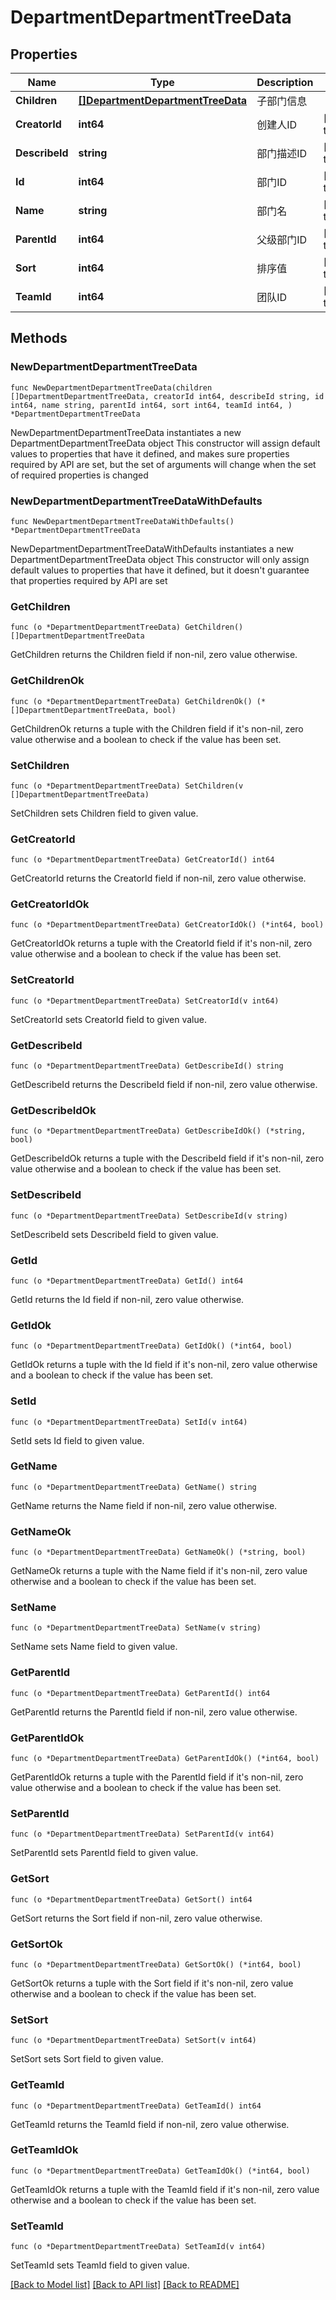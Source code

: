 # DepartmentDepartmentTreeData

## Properties

Name | Type | Description | Notes
------------ | ------------- | ------------- | -------------
**Children** | [**[]DepartmentDepartmentTreeData**](DepartmentDepartmentTreeData.md) | 子部门信息 | 
**CreatorId** | **int64** | 创建人ID | [default to 0]
**DescribeId** | **string** | 部门描述ID | [default to ""]
**Id** | **int64** | 部门ID | [default to 0]
**Name** | **string** | 部门名 | [default to ""]
**ParentId** | **int64** | 父级部门ID | [default to 0]
**Sort** | **int64** | 排序值 | [default to 0]
**TeamId** | **int64** | 团队ID | [default to 0]

## Methods

### NewDepartmentDepartmentTreeData

`func NewDepartmentDepartmentTreeData(children []DepartmentDepartmentTreeData, creatorId int64, describeId string, id int64, name string, parentId int64, sort int64, teamId int64, ) *DepartmentDepartmentTreeData`

NewDepartmentDepartmentTreeData instantiates a new DepartmentDepartmentTreeData object
This constructor will assign default values to properties that have it defined,
and makes sure properties required by API are set, but the set of arguments
will change when the set of required properties is changed

### NewDepartmentDepartmentTreeDataWithDefaults

`func NewDepartmentDepartmentTreeDataWithDefaults() *DepartmentDepartmentTreeData`

NewDepartmentDepartmentTreeDataWithDefaults instantiates a new DepartmentDepartmentTreeData object
This constructor will only assign default values to properties that have it defined,
but it doesn't guarantee that properties required by API are set

### GetChildren

`func (o *DepartmentDepartmentTreeData) GetChildren() []DepartmentDepartmentTreeData`

GetChildren returns the Children field if non-nil, zero value otherwise.

### GetChildrenOk

`func (o *DepartmentDepartmentTreeData) GetChildrenOk() (*[]DepartmentDepartmentTreeData, bool)`

GetChildrenOk returns a tuple with the Children field if it's non-nil, zero value otherwise
and a boolean to check if the value has been set.

### SetChildren

`func (o *DepartmentDepartmentTreeData) SetChildren(v []DepartmentDepartmentTreeData)`

SetChildren sets Children field to given value.


### GetCreatorId

`func (o *DepartmentDepartmentTreeData) GetCreatorId() int64`

GetCreatorId returns the CreatorId field if non-nil, zero value otherwise.

### GetCreatorIdOk

`func (o *DepartmentDepartmentTreeData) GetCreatorIdOk() (*int64, bool)`

GetCreatorIdOk returns a tuple with the CreatorId field if it's non-nil, zero value otherwise
and a boolean to check if the value has been set.

### SetCreatorId

`func (o *DepartmentDepartmentTreeData) SetCreatorId(v int64)`

SetCreatorId sets CreatorId field to given value.


### GetDescribeId

`func (o *DepartmentDepartmentTreeData) GetDescribeId() string`

GetDescribeId returns the DescribeId field if non-nil, zero value otherwise.

### GetDescribeIdOk

`func (o *DepartmentDepartmentTreeData) GetDescribeIdOk() (*string, bool)`

GetDescribeIdOk returns a tuple with the DescribeId field if it's non-nil, zero value otherwise
and a boolean to check if the value has been set.

### SetDescribeId

`func (o *DepartmentDepartmentTreeData) SetDescribeId(v string)`

SetDescribeId sets DescribeId field to given value.


### GetId

`func (o *DepartmentDepartmentTreeData) GetId() int64`

GetId returns the Id field if non-nil, zero value otherwise.

### GetIdOk

`func (o *DepartmentDepartmentTreeData) GetIdOk() (*int64, bool)`

GetIdOk returns a tuple with the Id field if it's non-nil, zero value otherwise
and a boolean to check if the value has been set.

### SetId

`func (o *DepartmentDepartmentTreeData) SetId(v int64)`

SetId sets Id field to given value.


### GetName

`func (o *DepartmentDepartmentTreeData) GetName() string`

GetName returns the Name field if non-nil, zero value otherwise.

### GetNameOk

`func (o *DepartmentDepartmentTreeData) GetNameOk() (*string, bool)`

GetNameOk returns a tuple with the Name field if it's non-nil, zero value otherwise
and a boolean to check if the value has been set.

### SetName

`func (o *DepartmentDepartmentTreeData) SetName(v string)`

SetName sets Name field to given value.


### GetParentId

`func (o *DepartmentDepartmentTreeData) GetParentId() int64`

GetParentId returns the ParentId field if non-nil, zero value otherwise.

### GetParentIdOk

`func (o *DepartmentDepartmentTreeData) GetParentIdOk() (*int64, bool)`

GetParentIdOk returns a tuple with the ParentId field if it's non-nil, zero value otherwise
and a boolean to check if the value has been set.

### SetParentId

`func (o *DepartmentDepartmentTreeData) SetParentId(v int64)`

SetParentId sets ParentId field to given value.


### GetSort

`func (o *DepartmentDepartmentTreeData) GetSort() int64`

GetSort returns the Sort field if non-nil, zero value otherwise.

### GetSortOk

`func (o *DepartmentDepartmentTreeData) GetSortOk() (*int64, bool)`

GetSortOk returns a tuple with the Sort field if it's non-nil, zero value otherwise
and a boolean to check if the value has been set.

### SetSort

`func (o *DepartmentDepartmentTreeData) SetSort(v int64)`

SetSort sets Sort field to given value.


### GetTeamId

`func (o *DepartmentDepartmentTreeData) GetTeamId() int64`

GetTeamId returns the TeamId field if non-nil, zero value otherwise.

### GetTeamIdOk

`func (o *DepartmentDepartmentTreeData) GetTeamIdOk() (*int64, bool)`

GetTeamIdOk returns a tuple with the TeamId field if it's non-nil, zero value otherwise
and a boolean to check if the value has been set.

### SetTeamId

`func (o *DepartmentDepartmentTreeData) SetTeamId(v int64)`

SetTeamId sets TeamId field to given value.



[[Back to Model list]](../README.md#documentation-for-models) [[Back to API list]](../README.md#documentation-for-api-endpoints) [[Back to README]](../README.md)


